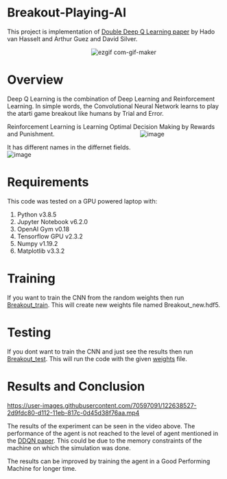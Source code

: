 # Breakout-Playing-AI
This project is implementation of [Double Deep Q Learning paper](https://arxiv.org/pdf/1509.06461.pdf) by Hado van Hasselt and Arthur Guez and David Silver.


&emsp;&emsp;&emsp;&emsp;&emsp;&emsp;&emsp;&emsp;&emsp;&emsp;&emsp;&emsp;&emsp;&emsp;![ezgif com-gif-maker](https://user-images.githubusercontent.com/70597091/122637291-6ab4a080-d10b-11eb-9b19-f6c6542e69f7.gif)

# Overview
Deep Q Learning is the combination of Deep Learning and Reinforcement Learning. In simple words, the Convolutional Neural Network learns to play the atarti game breakout like humans by Trial and Error.

Reinforcement Learning is Learning Optimal Decision Making by Rewards and Punishment.
&emsp;&emsp;&emsp;&emsp;&emsp;&emsp;&emsp;&emsp;&emsp;&emsp;&emsp;&emsp;&emsp;&emsp;![image](https://user-images.githubusercontent.com/70597091/122637872-92f1ce80-d10e-11eb-9e30-ea353aabc2dc.png)

It has different names in the differnet fields.
&emsp;&emsp;&emsp;&emsp;&emsp;&emsp;&emsp;&emsp;&emsp;&emsp;&emsp;&emsp;&emsp;&emsp;![image](https://user-images.githubusercontent.com/70597091/122637753-fb8c7b80-d10d-11eb-995f-b8d6c67005b5.png)

# Requirements

This code was tested on a GPU powered laptop with:
1. Python v3.8.5
2. Jupyter Notebook v6.2.0
3. OpenAI Gym v0.18
4. Tensorflow GPU v2.3.2
5. Numpy v1.19.2
6. Matplotlib v3.3.2

# Training

If you want to train the CNN from the random weights then run [Breakout_train](https://github.com/HimGautam/Breakout-Playing-AI/blob/main/Breakout_train.ipynb).
This will create new weights file named Breakout_new.hdf5.

# Testing 
If you dont want to train the CNN and just see the results then run [Breakout_test](https://github.com/HimGautam/Breakout-Playing-AI/blob/main/Breakout_test%20.ipynb). This will run the code with the given [weights](https://github.com/HimGautam/Breakout-Playing-AI/blob/main/Breakout.hdf5) file.

# Results and Conclusion

https://user-images.githubusercontent.com/70597091/122638527-2d9fdc80-d112-11eb-817c-0d45d38f76aa.mp4

The results of the experiment can be seen in the video above. The performance of the agent is not reached to the level of agent mentioned in the [DDQN paper](https://arxiv.org/pdf/1509.06461.pdf). This could be due to the memory constraints of the machine on which the simulation was done.

The results can be improved by training the agent in a Good Performing Machine for longer time.
